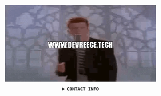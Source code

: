 <p align=center>
<img align="center" src="https://github.com/NotReeceHarris/NotReeceHarris/blob/main/giphy%20(1).gif?raw=true" alt="Bee movie"  />
</p>

<details align="center">

<summary> <b> <samp> CONTACT INFO</samp></b></summary>
<samp>
 <br>
<p align="center">
 <a href="mailto:reece.harris98@protonmail.com">Email</a> | 
 <a href="https://www.linkedin.com/in/reece-harris-3215b91bb/">Linkedin</a> | 
 <a href="https://www.devreece.tech/">Website</a> | 
 <a href="https://www.youtube.com/watch?v=dQw4w9WgXcQ">Youtube</a> <br>
 <img align="center" src="https://github-readme-stats.vercel.app/api?username=NotReeceHarris&show_icons=true&count_private=true&include_all_commits=true&theme=midnight-purple" alt="NotReeceHarris's github stats" /> <br>
  <img align="center" src="https://github-readme-stats.vercel.app/api/top-langs/?username=NotReeceHarris&layout=compact&theme=midnight-purple" alt="NotReeceHarris's github stats" />
</p> 


</samp>
</details>
